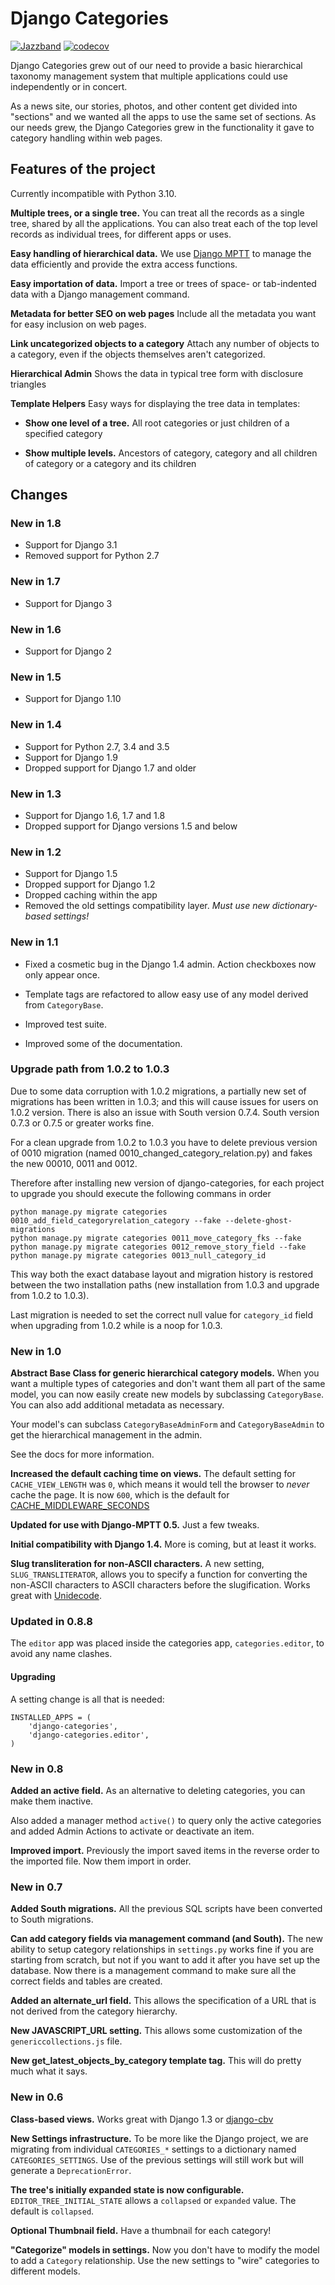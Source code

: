 # Django Categories

[![Jazzband](https://jazzband.co/static/img/badge.svg)](https://jazzband.co/)
[![codecov](https://codecov.io/gh/jazzband/django-categories/branch/master/graph/badge.svg?token=rW8mpdZqWQ)](https://codecov.io/gh/jazzband/django-categories)

Django Categories grew out of our need to provide a basic hierarchical taxonomy management system that multiple applications could use independently or in concert.

As a news site, our stories, photos, and other content get divided into "sections" and we wanted all the apps to use the same set of sections. As our needs grew, the Django Categories grew in the functionality it gave to category handling within web pages.

## Features of the project

Currently incompatible with Python 3.10.

**Multiple trees, or a single tree.**
You can treat all the records as a single tree, shared by all the applications. You can also treat each of the top level records as individual trees, for different apps or uses.

**Easy handling of hierarchical data.**
We use [Django MPTT](http://pypi.python.org/pypi/django-mptt) to manage the data efficiently and provide the extra access functions.

**Easy importation of data.**
Import a tree or trees of space- or tab-indented data with a Django management command.

**Metadata for better SEO on web pages**
Include all the metadata you want for easy inclusion on web pages.

**Link uncategorized objects to a category**
Attach any number of objects to a category, even if the objects themselves aren't categorized.

**Hierarchical Admin**
Shows the data in typical tree form with disclosure triangles

**Template Helpers**
Easy ways for displaying the tree data in templates:

- **Show one level of a tree.** All root categories or just children of a specified category

- **Show multiple levels.** Ancestors of category, category and all children of category or  a category and its children

## Changes

### New in 1.8

* Support for Django 3.1
* Removed support for Python 2.7

### New in 1.7

* Support for Django 3

### New in 1.6

* Support for Django 2

### New in 1.5

* Support for Django 1.10

### New in 1.4

*  Support for Python 2.7, 3.4 and 3.5
*  Support for Django 1.9
*  Dropped support for Django 1.7 and older

### New in 1.3

* Support for Django 1.6, 1.7 and 1.8
* Dropped support for Django versions 1.5 and below

### New in 1.2

* Support for Django 1.5
* Dropped support for Django 1.2
* Dropped caching within the app
* Removed the old settings compatibility layer. *Must use new dictionary-based settings!*


### New in 1.1

* Fixed a cosmetic bug in the Django 1.4 admin. Action checkboxes now only appear once.

* Template tags are refactored to allow easy use of any model derived from ``CategoryBase``.

* Improved test suite.

* Improved some of the documentation.


### Upgrade path from 1.0.2 to 1.0.3

Due to some data corruption with 1.0.2 migrations, a partially new set of migrations has been written in 1.0.3; and this will cause issues for users on 1.0.2 version. There is also an issue with South version 0.7.4. South version 0.7.3 or 0.7.5 or greater works fine.

For a clean upgrade from 1.0.2 to 1.0.3 you have to delete previous version of 0010 migration (named 0010_changed_category_relation.py) and fakes the new 00010, 0011 and 0012.

Therefore after installing new version of django-categories, for each project to upgrade you should execute the following commans in order

    python manage.py migrate categories 0010_add_field_categoryrelation_category --fake --delete-ghost-migrations
    python manage.py migrate categories 0011_move_category_fks --fake
    python manage.py migrate categories 0012_remove_story_field --fake
    python manage.py migrate categories 0013_null_category_id

This way both the exact database layout and migration history is restored between the two installation paths (new installation from 1.0.3 and upgrade from 1.0.2 to 1.0.3).

Last migration is needed to set the correct null value for `category_id` field when upgrading from 1.0.2 while is a noop for 1.0.3.

### New in 1.0

**Abstract Base Class for generic hierarchical category models.**
   When you want a multiple types of categories and don't want them all part of the same model, you can now easily create new models by subclassing `CategoryBase`. You can also add additional metadata as necessary.

   Your model's can subclass `CategoryBaseAdminForm` and `CategoryBaseAdmin` to get the hierarchical management in the admin.

   See the docs for more information.

**Increased the default caching time on views.**
   The default setting for `CACHE_VIEW_LENGTH` was `0`, which means it would tell the browser to *never* cache the page. It is now `600`, which is the default for [CACHE_MIDDLEWARE_SECONDS](https://docs.djangoproject.com/en/1.3/ref/settings/#cache-middleware-seconds)

**Updated for use with Django-MPTT 0.5.**
   Just a few tweaks.

**Initial compatibility with Django 1.4.**
   More is coming, but at least it works.

**Slug transliteration for non-ASCII characters.**
   A new setting, ``SLUG_TRANSLITERATOR``, allows you to specify a function for converting the non-ASCII characters to ASCII characters before the slugification. Works great with [Unidecode](http://pypi.python.org/pypi/Unidecode).

### Updated in 0.8.8

The `editor` app was placed inside the categories app, `categories.editor`, to avoid any name clashes.

#### Upgrading

A setting change is all that is needed:

    INSTALLED_APPS = (
        'django-categories',
        'django-categories.editor',
    )

### New in 0.8

**Added an active field.** As an alternative to deleting categories, you can make them inactive.

Also added a manager method ``active()`` to query only the active categories and added Admin Actions to activate or deactivate an item.

**Improved import.** Previously the import saved items in the reverse order to the imported file. Now them import in order.

### New in 0.7

**Added South migrations.** All the previous SQL scripts have been converted to South migrations.

**Can add category fields via management command (and South).**
The new ability to setup category relationships in ``settings.py`` works fine if you are starting from scratch, but not if you want to add it after you have set up the database. Now there is a management command to make sure all the correct fields and tables are created.

**Added an alternate_url field.**
This allows the specification of a URL that is not derived from the category hierarchy.

**New JAVASCRIPT_URL setting.**
This allows some customization of the `genericcollections.js` file.

**New get_latest_objects_by_category template tag.** This will do pretty much what it says.


### New in 0.6

**Class-based views.**
Works great with Django 1.3 or [django-cbv](http://pypi.python.org/pypi/django-cbv)

**New Settings infrastructure.**
To be more like the Django project, we are migrating from individual `CATEGORIES_*` settings to a dictionary named `CATEGORIES_SETTINGS`. Use of the previous settings will still work but will generate a `DeprecationError`.

**The tree's initially expanded state is now configurable.**
`EDITOR_TREE_INITIAL_STATE` allows a `collapsed` or `expanded` value. The default is `collapsed`.

**Optional Thumbnail field.**
Have a thumbnail for each category!

**"Categorize" models in settings.**
Now you don't have to modify the model to add a `Category` relationship. Use the new settings to "wire" categories to different models.
